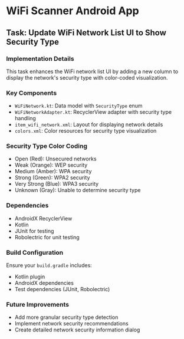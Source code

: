 # WiFi Scanner Android App

## Task: Update WiFi Network List UI to Show Security Type

### Implementation Details
This task enhances the WiFi network list UI by adding a new column to display the network's security type with color-coded visualization.

### Key Components
- `WiFiNetwork.kt`: Data model with `SecurityType` enum
- `WiFiNetworkAdapter.kt`: RecyclerView adapter with security type handling
- `item_wifi_network.xml`: Layout for displaying network details
- `colors.xml`: Color resources for security type visualization

### Security Type Color Coding
- Open (Red): Unsecured networks
- Weak (Orange): WEP security
- Medium (Amber): WPA security
- Strong (Green): WPA2 security
- Very Strong (Blue): WPA3 security
- Unknown (Gray): Unable to determine security type

### Dependencies
- AndroidX RecyclerView
- Kotlin
- JUnit for testing
- Robolectric for unit testing

### Build Configuration
Ensure your `build.gradle` includes:
- Kotlin plugin
- AndroidX dependencies
- Test dependencies (JUnit, Robolectric)

### Future Improvements
- Add more granular security type detection
- Implement network security recommendations
- Create detailed network security information dialog